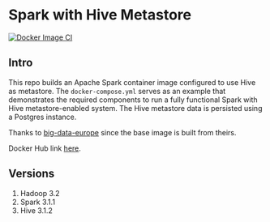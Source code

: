 # Spark with Hive Metastore

[![Docker Image CI](https://github.com/gamberooni/spark-hive-metastore/actions/workflows/docker-image.yml/badge.svg)](https://github.com/gamberooni/spark-hive-metastore/actions/workflows/docker-image.yml)

## Intro
This repo builds an Apache Spark container image configured to use Hive as metastore. The `docker-compose.yml` serves as an example that demonstrates the required components to run a fully functional Spark with Hive metastore-enabled system. The Hive metastore data is persisted using a Postgres instance. 

Thanks to [big-data-europe](https://github.com/big-data-europe) since the base image is built from theirs.

Docker Hub link [here](https://hub.docker.com/repository/docker/gamberooni/spark-hive-metastore).

## Versions
1. Hadoop 3.2
2. Spark 3.1.1
3. Hive 3.1.2
